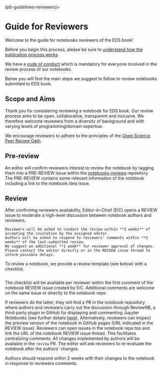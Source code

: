 (pb-guidelines-reviewers)=

# Guide for Reviewers
Welcome to the guide for notebooks reviewers of the EDS book! 

Before you begin this process, please be sure to [understand how the publication process works](#contribute-notebooks).

We have a [code of conduct](https://raw.githubusercontent.com/eds-book/eds-book/main/CODE_OF_CONDUCT.md) which is mandatory for everyone involved in the review process of our notebooks.

Below you will find the main steps we suggest to follow to review notebooks submitted to EDS book.

## Scope and Aims
Thank you for considering reviewing a notebook for EDS book.
Our review process aims to be open, collaborative, transparent and inclusive.
We therefore welcome reviewers from a diversity of background and with varying levels of programming/domain expertise.

We encourage reviewers to adhere to the principles of the [Open Science Peer Review Oath](https://doi.org/10.12688/f1000research.5686.2).

## Pre-review
An editor will confirm reviewers interest to review the notebook by tagging them into a PRE-REVIEW issue within the [notebooks-reviews](https://github.com/eds-book/notebooks-reviews) repository.
The PRE-REVIEW contains some relevant information of the notebook including a link to the notebook idea issue. 

## Review
After confirming reviewers availability, Editor-in-Chief (EiC) opens a REVIEW issue to moderate a high-level discussion between notebook authors and reviewers. 

```{important}
Reviewers will be asked to conduct the review within **2 weeks** of accepting the invitation by the assigned editor. 
Authors will be asked to respond to reviewers’ comments within **2 weeks** of the last-submitted review.
We suggest an additional **1 week** for reviewer approval of changes.
Please contact the editor directly or in the REVIEW issue thread to inform possible delays.
```

To review a notebook, we provide a review template (see below) with a checklist.

```{include} templates/reviewers/reviewers-review-checklist.md
```

The checklist will be available per reviewer within the first comment of the notebook REVIEW issue created by EiC.
Additional comments are welcome on the same issue or directly to the notebook repo. 

If reviewers do the latter, they will find a PR in the notebook repository where authors and reviewers carry out the discussion through ReviewNB, a third-party plugin in GitHub for displaying and commenting Jupyter Notebooks (see further details [here](../about#reviewnb)).
Alternatively, reviewers can inspect the preview version of the notebook in GitHub pages (URL indicated in the REVIEW issue).
Reviewers can open issues in the notebook repo too and link the URL of the notebook REVIEW issue thread.
This facilitates centralizing comments.
All changes implemented by authors will be available in the `review` PR. 
The editor will ask reviewers to re-evaluate the notebook after the authors' changes.

Authors should respond within 2 weeks with their changes to the notebook in response to reviewers comments.